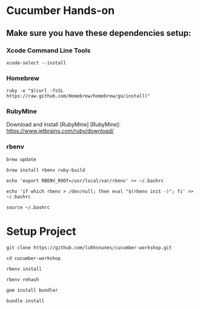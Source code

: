 # Cucumber Hands-on

## Make sure you have these dependencies setup:

### Xcode Command Line Tools
`xcode-select --install`

### Homebrew
`ruby -e "$(curl -fsSL https://raw.github.com/Homebrew/homebrew/go/install)"`

### RubyMine
Download and install [RubyMine]
[RubyMine]: https://www.jetbrains.com/ruby/download/

### rbenv
`brew update`

`brew install rbenv ruby-build`

`echo 'export RBENV_ROOT=/usr/local/var/rbenv' >> ~/.bashrc`

`echo 'if which rbenv > /dev/null; then eval "$(rbenv init -)"; fi' >> ~/.bashrc`

`source ~/.bashrc`


# Setup Project
`git clone https://github.com/luhhsnunes/cucumber-workshop.git`

`cd cucumber-workshop`

`rbenv install`

`rbenv rehash`

`gem install bundler`

`bundle install`
